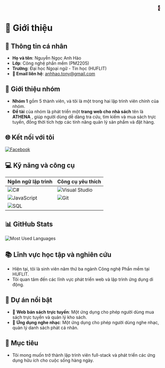 <marquee behavior="scroll" direction="left"><span style="color:#ffb6c1; background-color:black; font-weight:bold;">Chào mừng đến với trang GitHub của Nguyễn Ngọc Anh Hào!</span></marquee>

<style>
@keyframes blinker {
  50% {
    opacity: 0;
  }
}
</style>
# 👋 Giới thiệu

## 📄 Thông tin cá nhân
- **Họ và tên**: Nguyễn Ngọc Anh Hào
- **Lớp**: Công nghệ phần mềm (PM2205)
- **Trường**: Đại học Ngoại ngữ - Tin học (HUFLIT)
- **📧 Email liên hệ**: [anhhao.tony@gmail.com](mailto:anhhao.tony@gmail.com)
## 👥 Giới thiệu nhóm
- **Nhóm 1** gồm 5 thành viên, và tôi là một trong hai lập trình viên chính của nhóm. 
- **Đề tài** của nhóm là phát triển một **trang web cho nhà sách** tên là **ATHENA** , giúp người dùng dễ dàng tra cứu, tìm kiếm và mua sách trực tuyến, đồng thời tích hợp các tính năng quản lý sản phẩm và đặt hàng.

## 🌐 Kết nối với tôi
[![Facebook](https://img.shields.io/badge/Facebook-%231877F2.svg?style=for-the-badge&logo=Facebook&logoColor=white)](https://www.facebook.com/profile.php?id=100004822248499)

## 💻 Kỹ năng và công cụ

| Ngôn ngữ lập trình     | Công cụ yêu thích   |
|------------------------|---------------------|
| ![C#](https://img.shields.io/badge/C%23-239120?style=flat&logo=c-sharp&logoColor=white) | ![Visual Studio](https://img.shields.io/badge/Visual_Studio-5C2D91?style=flat&logo=visual%20studio&logoColor=white) |
| ![JavaScript](https://img.shields.io/badge/JavaScript-F7DF1E?style=flat&logo=javascript&logoColor=black) | ![Git](https://img.shields.io/badge/Git-F05032?style=flat&logo=git&logoColor=white) |
| ![SQL](https://img.shields.io/badge/SQL-4479A1?style=flat&logo=sql&logoColor=white) | |

## 📊 GitHub Stats
![Most Used Languages](https://github-readme-stats.vercel.app/api/top-langs/?username=nguyenngocanhhao&layout=compact&theme=radical)

## 📚 Lĩnh vực học tập và nghiên cứu
- Hiện tại, tôi là sinh viên năm thứ ba ngành Công nghệ Phần mềm tại HUFLIT.
- Tôi quan tâm đến các lĩnh vực phát triển web và lập trình ứng dụng di động.

## 🌟 Dự án nổi bật
- 📓 **Web bán sách trực tuyến**: Một ứng dụng cho phép người dùng mua sách trực tuyến và quản lý kho sách.
- 🎼 **Ứng dụng nghe nhạc**: Một ứng dụng cho phép người dùng nghe nhạc, quản lý danh sách phát cá nhân.

## 🎯 Mục tiêu
- Tôi mong muốn trở thành lập trình viên full-stack và phát triển các ứng dụng hữu ích cho cuộc sống hàng ngày.
